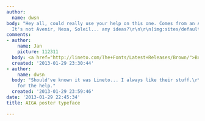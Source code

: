 ```yaml
---
author:
  name: dwsn
body: "Hey all, could really use your help on this one. Comes from an AIGA poster.
  It's not Avenir, Nexa, Soleil... any ideas?\r\n\r\n[img:sites/default/files/old-images/manifesto(2)_4057.png]\r\n\r\n[img:sites/default/files/old-images/myaiga_banner_72_6237.png]"
comments:
- author:
    name: Jan
    picture: 112311
  body: <a href="http://lineto.com/The+Fonts/Latest+Releases/Brown/">Brown</a>.
  created: '2013-01-29 23:30:44'
- author:
    name: dwsn
  body: "Should've known it was Lineto... I always like their stuff.\r\nThanks a lot
    for the help."
  created: '2013-01-29 23:59:46'
date: '2013-01-29 22:45:34'
title: AIGA poster typeface

---
```

